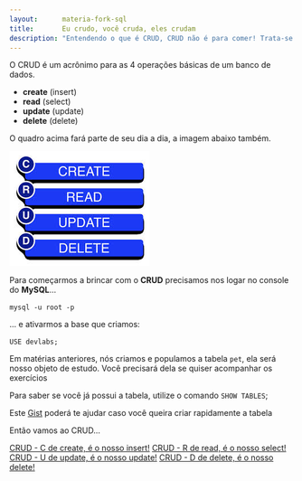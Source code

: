 ```yaml
---
layout:      materia-fork-sql
title:       Eu crudo, você cruda, eles crudam
description: "Entendendo o que é CRUD, CRUD não é para comer! Trata-se das 4 operações básicas de SQL: create (insert), read (select), update, delete."
---
```


O CRUD é um acrônimo para as 4 operações básicas de um banco de dados.

- __create__ (insert)
- __read__ (select)
- __update__ (update)
- __delete__ (delete)

O quadro acima fará parte de seu dia a dia, a imagem abaixo também.

![Imagem ilustrando o CRUD](crud.jpeg "Imagem ilustrando o CRUD")


Para começarmos a brincar com o __CRUD__ precisamos nos logar no console do __MySQL__...

    mysql -u root -p

... e ativarmos a base que criamos:

    USE devlabs;

Em matérias anteriores, nós criamos e populamos a tabela `pet`, ela será nosso objeto de estudo. Você precisará dela se
quiser acompanhar os exercícios

Para saber se você já possui a tabela, utilize o comando `SHOW TABLES`;

Este [Gist](https://gist.github.com/flaviomicheletti/8359890 "link-externo") poderá te ajudar caso você queira criar 
rapidamente a tabela

Então vamos ao CRUD...

<div class="list-group">
    <a href="../mysql-crud-create/" class="list-group-item">CRUD - C de create, é o nosso insert!</a>
    <a href="../mysql-crud-read/" class="list-group-item">CRUD - R de read, é o nosso select!</a>
    <a href="../mysql-crud-update/" class="list-group-item">CRUD - U de update, é  o nosso update!</a>
    <a href="../mysql-crud-delete/" class="list-group-item">CRUD - D de delete, é o nosso delete!</a>
</div> 
